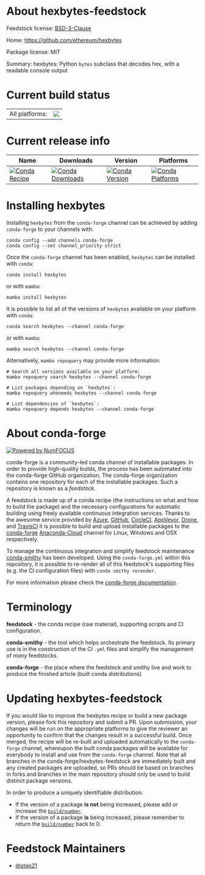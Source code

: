 About hexbytes-feedstock
========================

Feedstock license: [BSD-3-Clause](https://github.com/conda-forge/hexbytes-feedstock/blob/main/LICENSE.txt)

Home: https://github.com/ethereum/hexbytes

Package license: MIT

Summary: hexbytes: Python `bytes` subclass that decodes hex, with a readable console output

Current build status
====================


<table><tr><td>All platforms:</td>
    <td>
      <a href="https://dev.azure.com/conda-forge/feedstock-builds/_build/latest?definitionId=10551&branchName=main">
        <img src="https://dev.azure.com/conda-forge/feedstock-builds/_apis/build/status/hexbytes-feedstock?branchName=main">
      </a>
    </td>
  </tr>
</table>

Current release info
====================

| Name | Downloads | Version | Platforms |
| --- | --- | --- | --- |
| [![Conda Recipe](https://img.shields.io/badge/recipe-hexbytes-green.svg)](https://anaconda.org/conda-forge/hexbytes) | [![Conda Downloads](https://img.shields.io/conda/dn/conda-forge/hexbytes.svg)](https://anaconda.org/conda-forge/hexbytes) | [![Conda Version](https://img.shields.io/conda/vn/conda-forge/hexbytes.svg)](https://anaconda.org/conda-forge/hexbytes) | [![Conda Platforms](https://img.shields.io/conda/pn/conda-forge/hexbytes.svg)](https://anaconda.org/conda-forge/hexbytes) |

Installing hexbytes
===================

Installing `hexbytes` from the `conda-forge` channel can be achieved by adding `conda-forge` to your channels with:

```
conda config --add channels conda-forge
conda config --set channel_priority strict
```

Once the `conda-forge` channel has been enabled, `hexbytes` can be installed with `conda`:

```
conda install hexbytes
```

or with `mamba`:

```
mamba install hexbytes
```

It is possible to list all of the versions of `hexbytes` available on your platform with `conda`:

```
conda search hexbytes --channel conda-forge
```

or with `mamba`:

```
mamba search hexbytes --channel conda-forge
```

Alternatively, `mamba repoquery` may provide more information:

```
# Search all versions available on your platform:
mamba repoquery search hexbytes --channel conda-forge

# List packages depending on `hexbytes`:
mamba repoquery whoneeds hexbytes --channel conda-forge

# List dependencies of `hexbytes`:
mamba repoquery depends hexbytes --channel conda-forge
```


About conda-forge
=================

[![Powered by
NumFOCUS](https://img.shields.io/badge/powered%20by-NumFOCUS-orange.svg?style=flat&colorA=E1523D&colorB=007D8A)](https://numfocus.org)

conda-forge is a community-led conda channel of installable packages.
In order to provide high-quality builds, the process has been automated into the
conda-forge GitHub organization. The conda-forge organization contains one repository
for each of the installable packages. Such a repository is known as a *feedstock*.

A feedstock is made up of a conda recipe (the instructions on what and how to build
the package) and the necessary configurations for automatic building using freely
available continuous integration services. Thanks to the awesome service provided by
[Azure](https://azure.microsoft.com/en-us/services/devops/), [GitHub](https://github.com/),
[CircleCI](https://circleci.com/), [AppVeyor](https://www.appveyor.com/),
[Drone](https://cloud.drone.io/welcome), and [TravisCI](https://travis-ci.com/)
it is possible to build and upload installable packages to the
[conda-forge](https://anaconda.org/conda-forge) [Anaconda-Cloud](https://anaconda.org/)
channel for Linux, Windows and OSX respectively.

To manage the continuous integration and simplify feedstock maintenance
[conda-smithy](https://github.com/conda-forge/conda-smithy) has been developed.
Using the ``conda-forge.yml`` within this repository, it is possible to re-render all of
this feedstock's supporting files (e.g. the CI configuration files) with ``conda smithy rerender``.

For more information please check the [conda-forge documentation](https://conda-forge.org/docs/).

Terminology
===========

**feedstock** - the conda recipe (raw material), supporting scripts and CI configuration.

**conda-smithy** - the tool which helps orchestrate the feedstock.
                   Its primary use is in the construction of the CI ``.yml`` files
                   and simplify the management of *many* feedstocks.

**conda-forge** - the place where the feedstock and smithy live and work to
                  produce the finished article (built conda distributions)


Updating hexbytes-feedstock
===========================

If you would like to improve the hexbytes recipe or build a new
package version, please fork this repository and submit a PR. Upon submission,
your changes will be run on the appropriate platforms to give the reviewer an
opportunity to confirm that the changes result in a successful build. Once
merged, the recipe will be re-built and uploaded automatically to the
`conda-forge` channel, whereupon the built conda packages will be available for
everybody to install and use from the `conda-forge` channel.
Note that all branches in the conda-forge/hexbytes-feedstock are
immediately built and any created packages are uploaded, so PRs should be based
on branches in forks and branches in the main repository should only be used to
build distinct package versions.

In order to produce a uniquely identifiable distribution:
 * If the version of a package **is not** being increased, please add or increase
   the [``build/number``](https://docs.conda.io/projects/conda-build/en/latest/resources/define-metadata.html#build-number-and-string).
 * If the version of a package **is** being increased, please remember to return
   the [``build/number``](https://docs.conda.io/projects/conda-build/en/latest/resources/define-metadata.html#build-number-and-string)
   back to 0.

Feedstock Maintainers
=====================

* [@step21](https://github.com/step21/)

